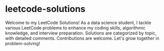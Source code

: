 # leetcode-solutions
Welcome to my LeetCode Solutions! As a data science student, I tackle various LeetCode problems to enhance my coding skills, algorithmic knowledge, and interview preparation. Solutions are categorized by topic, with detailed comments. Contributions are welcome. Let's grow together in problem-solving!

